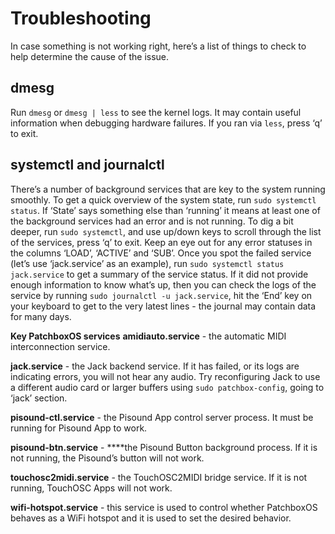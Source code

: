 # Troubleshooting

In case something is not working right, here’s a list of things to check to help determine the cause of the issue.


## dmesg

Run `dmesg` or `dmesg | less` to see the kernel logs. It may contain useful information when debugging hardware failures. If you ran via `less`, press ‘q’ to exit.

## systemctl and journalctl

There’s a number of background services that are key to the system running smoothly. To get a quick overview of the system state, run `sudo systemctl status`. If ‘State’ says something else than ‘running’ it means at least one of the background services had an error and is not running. To dig a bit deeper, run `sudo systemctl`, and use up/down keys to scroll through the list of the services, press ‘q’ to exit. Keep an eye out for any error statuses in the columns ‘LOAD’, ‘ACTIVE’ and ‘SUB’. Once you spot the failed service (let’s use ‘jack.service’ as an example), run `sudo systemctl status jack.service` to get a summary of the service status. If it did not provide enough information to know what’s up, then you can check the logs of the service by running `sudo journalctl -u jack.service`, hit the ‘End’ key on your keyboard to get to the very latest lines - the journal may contain data for many days.

**Key PatchboxOS services**
**amidiauto.service** - the automatic MIDI interconnection service.

**jack.service** - the Jack backend service. If it has failed, or its logs are indicating errors, you will not hear any audio. Try reconfiguring Jack to use a different audio card or larger buffers using `sudo patchbox-config`, going to ‘jack’ section.

**pisound-ctl.service** - the Pisound App control server process. It must be running for Pisound App to work.

**pisound-btn.service** - ****the Pisound Button background process. If it is not running, the Pisound’s button will not work.

**touchosc2midi.service** - the TouchOSC2MIDI bridge service. If it is not running, TouchOSC Apps will not work.

**wifi-hotspot.service** - this service is used to control whether PatchboxOS behaves as a WiFi hotspot and it is used to set the desired behavior.


